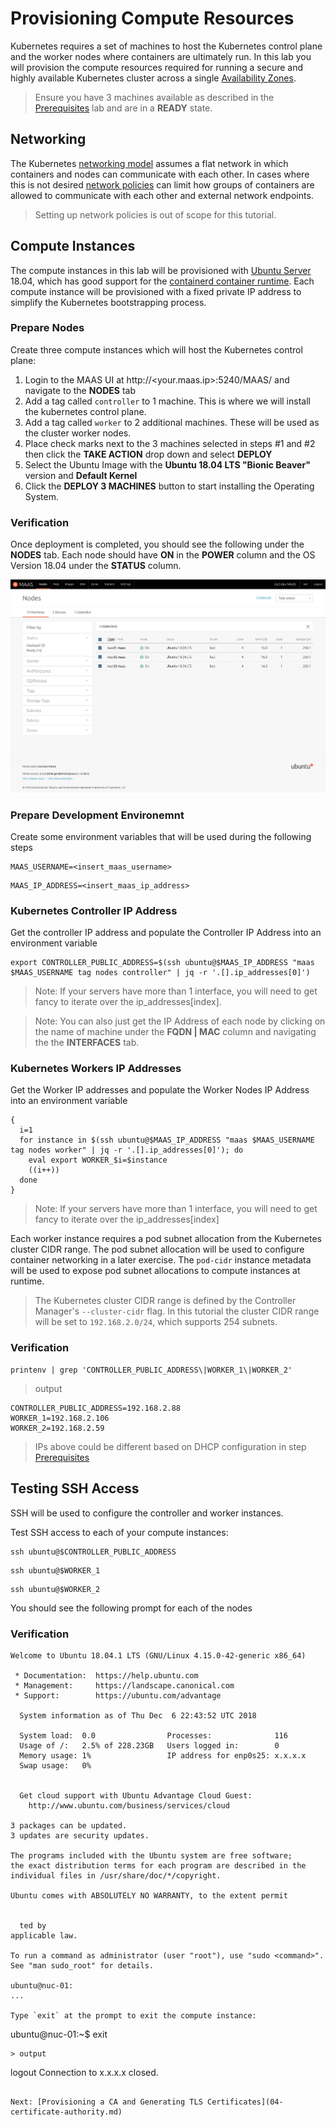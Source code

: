 # Provisioning Compute Resources

Kubernetes requires a set of machines to host the Kubernetes control plane and the worker nodes where containers are ultimately run. In this lab you will provision the compute resources required for running a secure and highly available Kubernetes cluster across a single [Availability Zones](https://docs.maas.io/2.4/en/manage-zones).

> Ensure you have 3 machines available as described in the [Prerequisites](01-prerequisites.md) lab and are in a **READY** state.

## Networking

The Kubernetes [networking model](https://kubernetes.io/docs/concepts/cluster-administration/networking/#kubernetes-model) assumes a flat network in which containers and nodes can communicate with each other. In cases where this is not desired [network policies](https://kubernetes.io/docs/concepts/services-networking/network-policies/) can limit how groups of containers are allowed to communicate with each other and external network endpoints.

> Setting up network policies is out of scope for this tutorial.


## Compute Instances

The compute instances in this lab will be provisioned with [Ubuntu Server](https://www.ubuntu.com/server) 18.04, which has good support for the [containerd container runtime](https://github.com/containerd/containerd). Each compute instance will be provisioned with a fixed private IP address to simplify the Kubernetes bootstrapping process.

### Prepare Nodes

Create three compute instances which will host the Kubernetes control plane:

1. Login to the MAAS UI at http://<your.maas.ip>:5240/MAAS/ and navigate to the **NODES** tab
2. Add a tag called `controller` to 1 machine. This is where we will install the kubernetes control plane.
3. Add a tag called `worker` to 2 additional machines. These will be used as the cluster worker nodes.
4. Place check marks next to the 3 machines selected in steps #1 and #2 then click the **TAKE ACTION** drop down and select **DEPLOY**
5. Select the Ubuntu Image with the **Ubuntu 18.04 LTS "Bionic Beaver"** version and **Default Kernel**
6. Click the **DEPLOY 3 MACHINES** button to start installing the Operating System.

### Verification

Once deployment is completed, you should see the following under the **NODES** tab. Each node should have **ON** in the **POWER** column and the OS Version 18.04 under the **STATUS** column.

![Compute Ready Image](/images/compute-ready.png)

### Prepare Development Environemnt

Create some environment variables that will be used during the following steps

```
MAAS_USERNAME=<insert_maas_username>
```

```
MAAS_IP_ADDRESS=<insert_maas_ip_address>
```

### Kubernetes Controller IP Address

Get the controller IP address and populate the Controller IP Address into an environment variable

```
export CONTROLLER_PUBLIC_ADDRESS=$(ssh ubuntu@$MAAS_IP_ADDRESS "maas $MAAS_USERNAME tag nodes controller" | jq -r '.[].ip_addresses[0]')
```

> Note: If your servers have more than 1 interface, you will need to get fancy to iterate over the ip_addresses[index]. 

> Note: You can also just get the IP Address of each node by clicking on the name of machine under the **FQDN | MAC** column and navigating the the **INTERFACES** tab.

### Kubernetes Workers IP Addresses

Get the Worker IP addresses and populate the Worker Nodes IP Address into an environment variable

```
{
  i=1
  for instance in $(ssh ubuntu@$MAAS_IP_ADDRESS "maas $MAAS_USERNAME tag nodes worker" | jq -r '.[].ip_addresses[0]'); do
    eval export WORKER_$i=$instance
    ((i++))
  done
}
```

> Note: If your servers have more than 1 interface, you will need to get fancy to iterate over the ip_addresses[index]

Each worker instance requires a pod subnet allocation from the Kubernetes cluster CIDR range. The pod subnet allocation will be used to configure container networking in a later exercise. The `pod-cidr` instance metadata will be used to expose pod subnet allocations to compute instances at runtime.

> The Kubernetes cluster CIDR range is defined by the Controller Manager's `--cluster-cidr` flag. In this tutorial the cluster CIDR range will be set to `192.168.2.0/24`, which supports 254 subnets.

### Verification

```
printenv | grep 'CONTROLLER_PUBLIC_ADDRESS\|WORKER_1\|WORKER_2'
```

>  output

```
CONTROLLER_PUBLIC_ADDRESS=192.168.2.88
WORKER_1=192.168.2.106
WORKER_2=192.168.2.59
```

> IPs above could be different based on DHCP configuration in step [Prerequisites](01-prerequisites.md)


## Testing SSH Access

SSH will be used to configure the controller and worker instances. 

Test SSH access to each of your compute instances:

```
ssh ubuntu@$CONTROLLER_PUBLIC_ADDRESS
```

```
ssh ubuntu@$WORKER_1
```

```
ssh ubuntu@$WORKER_2
```

You should see the following prompt for each of the nodes

### Verification

```
Welcome to Ubuntu 18.04.1 LTS (GNU/Linux 4.15.0-42-generic x86_64)

 * Documentation:  https://help.ubuntu.com
 * Management:     https://landscape.canonical.com
 * Support:        https://ubuntu.com/advantage

  System information as of Thu Dec  6 22:43:52 UTC 2018

  System load:  0.0                Processes:              116
  Usage of /:   2.5% of 228.23GB   Users logged in:        0
  Memory usage: 1%                 IP address for enp0s25: x.x.x.x
  Swap usage:   0%


  Get cloud support with Ubuntu Advantage Cloud Guest:
    http://www.ubuntu.com/business/services/cloud

3 packages can be updated.
3 updates are security updates.

The programs included with the Ubuntu system are free software;
the exact distribution terms for each program are described in the
individual files in /usr/share/doc/*/copyright.

Ubuntu comes with ABSOLUTELY NO WARRANTY, to the extent permit


  ted by
applicable law.

To run a command as administrator (user "root"), use "sudo <command>".
See "man sudo_root" for details.

ubuntu@nuc-01:
...

Type `exit` at the prompt to exit the compute instance:

```
ubuntu@nuc-01:~$ exit
```
> output

```
logout
Connection to x.x.x.x closed.
```

Next: [Provisioning a CA and Generating TLS Certificates](04-certificate-authority.md)